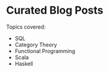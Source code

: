 # Curated Blog Posts

Topics covered:

- SQL
- Category Theory
- Functional Programming
- Scala
- Haskell
